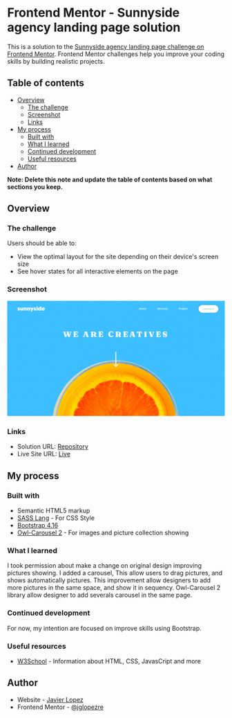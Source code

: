 # Frontend Mentor - Sunnyside agency landing page solution

This is a solution to the [Sunnyside agency landing page challenge on Frontend Mentor](https://www.frontendmentor.io/challenges/sunnyside-agency-landing-page-7yVs3B6ef). Frontend Mentor challenges help you improve your coding skills by building realistic projects.

## Table of contents

- [Overview](#overview)
  - [The challenge](#the-challenge)
  - [Screenshot](#screenshot)
  - [Links](#links)
- [My process](#my-process)
  - [Built with](#built-with)
  - [What I learned](#what-i-learned)
  - [Continued development](#continued-development)
  - [Useful resources](#useful-resources)
- [Author](#author)

**Note: Delete this note and update the table of contents based on what sections you keep.**

## Overview

### The challenge

Users should be able to:

- View the optimal layout for the site depending on their device's screen size
- See hover states for all interactive elements on the page

### Screenshot

![](./images/screenshot.png)

### Links

- Solution URL: [Repository](https://github.com/jglopezre/bootstraped-html-home-page.git)
- Live Site URL: [Live](https://jglopezre.github.io/bootstraped-html-home-page/)

## My process

### Built with

- Semantic HTML5 markup
- [SASS Lang](https://sass-lang.com/) - For CSS Style
- [Bootstrap 4.16](https://getbootstrap.com/docs/4.6/getting-started/introduction/)
- [Owl-Carousel 2](https://owlcarousel2.github.io/OwlCarousel2/) - For images and picture collection showing


### What I learned

I took permission about make a change on original design improving pictures showing. I added a carousel, This allow users to drag pictures, and shows automatically pictures. This improvement allow designers to add more pictures in the same space, and show it in sequency. Owl-Carousel 2 library allow designer to add severals carousel in the same page.

### Continued development

For now, my intention are focused on improve skills using Bootstrap.

### Useful resources

- [W3School](https://www.w3schools.com/default.asp) - Information about HTML, CSS, JavasCript and more


## Author

- Website - [Javier Lopez](http://javierlo.site/)
- Frontend Mentor - [@jglopezre](https://www.frontendmentor.io/profile/jglopezre)
